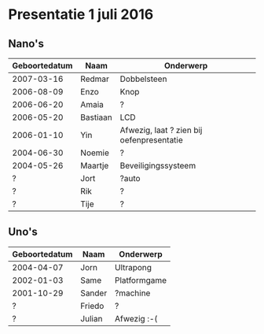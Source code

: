 # Presentatie 1 juli 2016

## Nano's

Geboortedatum|Naam|Onderwerp
---|---|---
2007-03-16|Redmar|Dobbelsteen
2006-08-09|Enzo|Knop
2006-06-20|Amaia|?
2006-05-20|Bastiaan|LCD
2006-01-10|Yin|Afwezig, laat ? zien bij oefenpresentatie
2004-06-30|Noemie|?
2004-05-26|Maartje|Beveiligingssysteem
?|Jort|?auto
?|Rik|?
?|Tije|?

## Uno's

Geboortedatum|Naam|Onderwerp
---|---|---
2004-04-07|Jorn|Ultrapong
2002-01-03|Same|Platformgame
2001-10-29|Sander|?machine
?|Friedo|?
?|Julian|Afwezig :-(
